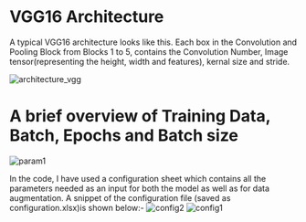 # VGG16 Architecture 
A typical VGG16 architecture looks like this.
Each box in the Convolution and Pooling Block from Blocks 1 to 5, contains the Convolution Number, Image tensor(representing the height, width and features), kernal size and stride.

![architecture_vgg](https://user-images.githubusercontent.com/51089715/61504390-c98dae80-a9f8-11e9-8596-f38e73b4cb67.jpg)

# A brief overview of Training Data, Batch, Epochs and Batch size
![param1](https://user-images.githubusercontent.com/51089715/61504563-749e6800-a9f9-11e9-816d-3c88bbf63130.jpg)

In the code, I have used a configuration sheet which contains all the parameters needed as an input for both the model as well as for data augmentation. A snippet of the configuration file (saved as configuration.xlsx)is shown below:- 
![config2](https://user-images.githubusercontent.com/51089715/61504631-b9c29a00-a9f9-11e9-9a01-d243f812e36f.png)
![config1](https://user-images.githubusercontent.com/51089715/61504632-b9c29a00-a9f9-11e9-93c9-b63e7c3d4492.png)
